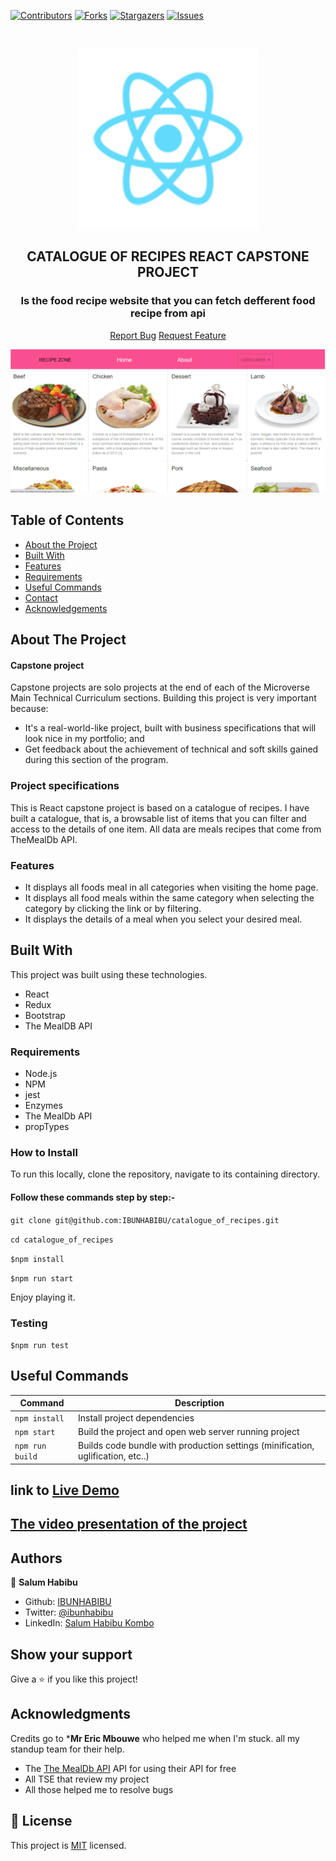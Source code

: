 [![Contributors][contributors-shield]][contributors-url]
[![Forks][forks-shield]][forks-url]
[![Stargazers][stars-shield]][stars-url]
[![Issues][issues-shield]][issues-url]

<br />

<p align="center">
  <a href="git@github.com:IBUNHABIBU/catalogue_of_recipes.git">
    <p align="center">
      <img src="https://raw.githubusercontent.com/github/explore/80688e429a7d4ef2fca1e82350fe8e3517d3494d/topics/react/react.png" alt="React" />
     </p>
  </a>

  <h2 align="center"> CATALOGUE OF RECIPES REACT CAPSTONE PROJECT</h2>
  <h3 align="center"> Is the food recipe website that you can fetch defferent food recipe from api</h3>

  <p align="center">
    <a href="https://github.com/IBUNHABIBU/catalogue_of_recipes/issues">Report Bug</a>
    <a href="https://github.com/IBUNHABIBU/catalogue_of_recipes/issues">Request Feature</a>
  </p>
</p>


![screenshot](https://github.com/IBUNHABIBU/catalogue_of_recipes/blob/feature/public/home.PNG)
<!-- ![screenshot](https://github.com/IBUNHABIBU/catalogue_of_recipes/blob/testing/public/calculator.PNG) -->

## Table of Contents

* [About the Project](#about-the-project)
* [Built With](#built-with)
* [Features](#features)
* [Requirements](#requirements)
* [Useful Commands](#useful-commands)
* [Contact](#Authors)
* [Acknowledgements](#Acknowledgements)

<!-- ABOUT THE PROJECT -->
## About The Project
#### Capstone project

Capstone projects are solo projects at the end of each of the Microverse Main Technical Curriculum sections. Building this project is very important because:

- It's a real-world-like project, built with business specifications that will look nice in my portfolio; and
- Get feedback about the achievement of technical and soft skills gained during this section of the program.

### Project specifications

This is React capstone project is based on a catalogue of recipes. I have built a catalogue, that is, a browsable list of items that you can filter and access to the details of one item. All data are meals recipes that come from TheMealDb API.

### Features

  - It displays all foods meal in all categories when visiting the home page.
  - It displays all food meals within the same category when selecting the category by clicking the link or by filtering.
  - It displays the details of a meal when you select your desired meal.


<!-- BUILD WITH -->
## Built With

This project was built using these technologies.
* React
* Redux
* Bootstrap
* The MealDB API


### Requirements

- Node.js
- NPM
- jest
- Enzymes
- The MealDb API
- propTypes

### How to Install 

To run this locally, clone the repository, navigate to its containing directory.

#### Follow these commands step by step:-

`
git clone git@github.com:IBUNHABIBU/catalogue_of_recipes.git
`

`
cd catalogue_of_recipes
`

 `$npm install `
 
 
 `$npm run start`
 
Enjoy playing it.

### Testing

 `$npm run test `


## Useful Commands

| Command | Description |
|---------|-------------|
| `npm install` | Install project dependencies |
| `npm start` | Build the project and open web server running project |
| `npm run build` | Builds code bundle with production settings (minification, uglification, etc..) |

<!-- ### How to play -->

<!-- CONTACT -->


## link to  [Live Demo ](https://slm-foodrecipe.herokuapp.com/)

## [The video presentation of the project](https://drive.google.com/file/d/16leZ7lN7JCTHHRE_zRBQvQamPGTWHz9W/view?usp=sharing) 

## Authors

👤 **Salum Habibu** 
    
* Github: [IBUNHABIBU](https://github.com/IBUNHABIBU)
* Twitter: [@ibunhabibu](https://twitter.com/Ibunhabibu)
* LinkedIn: [Salum Habibu Kombo](https://www.linkedin.com/in/salum-habibu/)

## Show your support

Give a :star: if you like this project!


## Acknowledgments
Credits go to ***Mr Eric Mbouwe** who helped me when I'm stuck.
all my standup team for their help.

- The [The MealDb API](https://www.themealdb.com/api.php) API for using their API for free
- All TSE that review my project
- All those helped me to resolve bugs

<!-- MARKDOWN LINKS & IMAGES -->
<!-- https://www.markdownguide.org/basic-syntax/#reference-style-links -->
[contributors-shield]: https://img.shields.io/github/contributors/IBUNHABIBU/catalogue_of_recipes.svg?style=flat-square
[contributors-url]: https://github.com/IBUNHABIBU/catalogue_of_recipes/graphs/contributors
[forks-shield]: https://img.shields.io/github/forks/IBUNHABIBU/catalogue_of_recipes.svg?style=flat-square
[forks-url]: https://github.com/IBUNHABIBU/catalogue_of_recipes/network/members
[stars-shield]: https://img.shields.io/github/stars/IBUNHABIBU/catalogue_of_recipes.svg?style=flat-square
[stars-url]: https://github.com/IBUNHABIBU/catalogue_of_recipes/stargazers
[issues-shield]: https://img.shields.io/github/issues/IBUNHABIBU/catalogue_of_recipes.svg?style=flat-square
[issues-url]: https://github.com/IBUNHABIBU/catalogue_of_recipes/issues

## 📝 License

This project is [MIT](https://opensource.org/licenses/MIT) licensed.